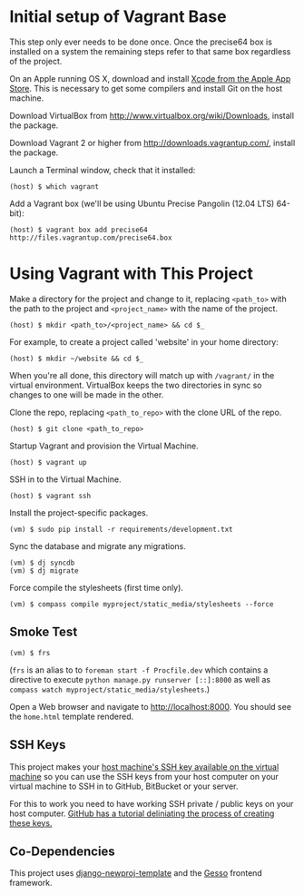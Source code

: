 # Initial setup of Vagrant Base

This step only ever needs to be done once. Once the precise64 box is installed on a system the remaining steps refer to that same box regardless of the project.

On an Apple running OS X, download and install [Xcode from the Apple App Store](https://itunes.apple.com/us/app/xcode/id497799835?ls=1&mt=12). This is necessary to get some compilers and install Git on the host machine.

Download VirtualBox from http://www.virtualbox.org/wiki/Downloads, install the package.

Download Vagrant 2 or higher from http://downloads.vagrantup.com/, install the package.

Launch a Terminal window, check that it installed:

    (host) $ which vagrant

Add a Vagrant box (we'll be using Ubuntu Precise Pangolin (12.04 LTS) 64-bit):

    (host) $ vagrant box add precise64 http://files.vagrantup.com/precise64.box

# Using Vagrant with This Project

Make a directory for the project and change to it, replacing `<path_to>` with the path to the project and `<project_name>` with the name of the project.

    (host) $ mkdir <path_to>/<project_name> && cd $_

For example, to create a project called 'website' in your home directory:

    (host) $ mkdir ~/website && cd $_

When you're all done, this directory will match up with `/vagrant/` in the virtual environment. VirtualBox keeps the two directories in sync so changes to one will be made in the other. 

Clone the repo, replacing `<path_to_repo>` with the clone URL of the repo.
    
    (host) $ git clone <path_to_repo>

Startup Vagrant and provision the Virtual Machine.

    (host) $ vagrant up

SSH in to the Virtual Machine.

    (host) $ vagrant ssh 

Install the project-specific packages.

    (vm) $ sudo pip install -r requirements/development.txt

Sync the database and migrate any migrations.

    (vm) $ dj syncdb
    (vm) $ dj migrate

Force compile the stylesheets (first time only).

    (vm) $ compass compile myproject/static_media/stylesheets --force

## Smoke Test

    (vm) $ frs

(`frs` is an alias to to `foreman start -f Procfile.dev` which contains a directive to execute `python manage.py runserver [::]:8000` as well as `compass watch myproject/static_media/stylesheets`.)

Open a Web browser and navigate to [http://localhost:8000](http://localhost:8000). You should see the `home.html` template rendered.

## SSH Keys

This project makes your [host machine's SSH key available on the virtual machine](http://docs.vagrantup.com/v2/vagrantfile/ssh_settings.html) so you can use the SSH keys from your host computer on your virtual machine to SSH in to GitHub, BitBucket or your server.

For this to work you need to have working SSH private / public keys on your host computer. [GitHub has a tutorial deliniating the process of creating these keys.](https://help.github.com/articles/generating-ssh-keys)

## Co-Dependencies

This project uses [django-newproj-template](https://github.com/jbergantine/django-newproj-template) and the [Gesso](https://github.com/jbergantine/compass-gesso) frontend framework.
